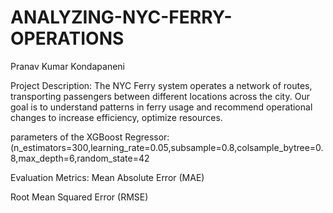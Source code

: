# ANALYZING-NYC-FERRY-OPERATIONS
Pranav Kumar Kondapaneni

Project Description:
The NYC Ferry system operates a network of routes, transporting passengers between different locations across the city. Our goal is to  understand patterns in ferry usage and recommend operational changes to increase efficiency, optimize resources.

parameters of the XGBoost Regressor:
(n_estimators=300,learning_rate=0.05,subsample=0.8,colsample_bytree=0.8,max_depth=6,random_state=42

Evaluation Metrics:
Mean Absolute Error (MAE)

Root Mean Squared Error (RMSE)
